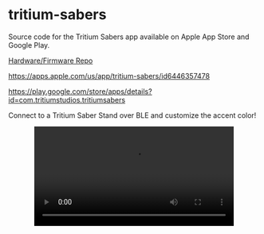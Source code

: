# tritium-sabers

Source code for the Tritium Sabers app available on Apple App Store and Google Play.

[Hardware/Firmware Repo](https://github.com/TritiumStudios/TS-1001)

https://apps.apple.com/us/app/tritium-sabers/id6446357478

https://play.google.com/store/apps/details?id=com.tritiumstudios.tritiumsabers

Connect to a Tritium Saber Stand over BLE and customize the accent color!

<div align="center">
  <video src="https://user-images.githubusercontent.com/43047974/226649626-90fbbac1-3171-4ecb-a2ea-69f73cda955d.mov" width=400/>
<div/>


